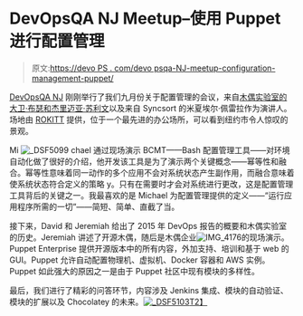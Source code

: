 # DevOpsQA NJ Meetup–使用 Puppet 进行配置管理

> 原文:[https://devo PS . com/devo psqa-NJ-meetup-configuration-management-puppet/](https://devops.com/devopsqa-nj-meetup-configuration-management-puppet/)

[DevOpsQA NJ](https://www.meetup.com/DevOpsandAutomationNJ/) 刚刚举行了我们九月份关于配置管理的会议，来自[木偶实验室的大卫·布瑟和杰里迈亚·苏利文](https://puppetlabs.com/)以及来自 Syncsort 的米夏埃尔·佩雷拉作为演讲人。场地由 [ROKITT](http://www.rokittech.com/) 提供，位于一个最先进的办公场所，可以看到纽约市令人惊叹的景观。

Mi ![_DSF5099](../Images/ec29e48ba73162caa9388a718b1cd218.png) chael 通过现场演示 BCMT——Bash 配置管理工具——对环境自动化做了很好的介绍，他开发该工具是为了演示两个关键概念——幂等性和融合。幂等性意味着同一动作的多个应用不会对系统状态产生副作用，而融合意味着使系统状态符合定义的策略
y。只有在需要时才会对系统进行更改，这是配置管理工具背后的关键之一。我最喜欢的是 Michael 为配置管理提供的定义——“运行应用程序所需的一切”——简短、简单、直截了当。

接下来，David 和 Jeremiah 给出了 2015 年 DevOps 报告的概要和木偶实验室的历史。Jeremiah 讲述了开源木偶，随后是木偶企业![IMG_4176](../Images/d1ce6db6237c0d9f5165ece5fac64d2b.png)的现场演示。Puppet Enterprise 提供开源版本中的所有内容，外加支持、培训和基于 web 的 GUI。Puppet 允许自动配置物理机、虚拟机、Docker 容器和 AWS 实例。Puppet 如此强大的原因之一是由于 Puppet 社区中现有模块的多样性。

最后，我们进行了精彩的问答环节，内容涉及 Jenkins 集成、模块的自动验证、模块的扩展以及 Chocolatey 的未来。[![_DSF5103](../Images/33abed806c2fa254f731f6640a3006e7.png)T2】](https://devops.com/wp-content/uploads/2015/09/DSF5103.jpg)